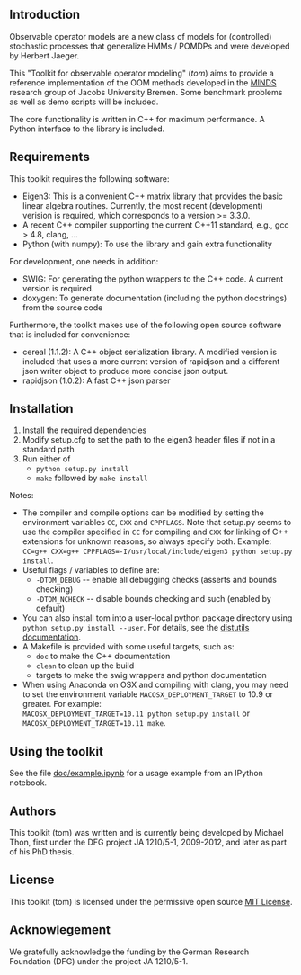 Introduction
------------

Observable operator models are a new class of models for (controlled) stochastic processes that generalize HMMs / POMDPs and were developed by Herbert Jaeger.

This "Toolkit for observable operator modeling" (*tom*) aims to provide a reference implementation of the OOM methods developed in the [MINDS](minds.jacobs-university.de) research group of Jacobs University Bremen. Some benchmark problems as well as demo scripts will be included.

The core functionality is written in C++ for maximum performance. A Python interface to the library is included.

Requirements
------------

This toolkit requires the following software:

- Eigen3: This is a convenient C++ matrix library that provides the basic
    linear algebra routines. Currently, the most recent (development) verision is required, which
    corresponds to a version >= 3.3.0.
- A recent C++ compiler supporting the current C++11 standard, e.g., gcc > 4.8, clang, ...
- Python (with numpy): To use the library and gain extra functionality

For development, one needs in addition:

- SWIG: For generating the python wrappers to the C++ code. A current version is required.
- doxygen: To generate documentation (including the python docstrings) from the source code

Furthermore, the toolkit makes use of the following open source software that is included for convenience:

- cereal (1.1.2): A C++ object serialization library. A modified version is included that uses a more current version
    of rapidjson and a different json writer object to produce more concise json output.
- rapidjson (1.0.2): A fast C++ json parser

Installation
------------

1. Install the required dependencies
2. Modify setup.cfg to set the path to the eigen3 header files if not in a standard path
3. Run either of
   - `python setup.py install`
   - `make` followed by `make install`

Notes:

- The compiler and compile options can be modified by setting the environment variables `CC`, `CXX` and
  `CPPFLAGS`. Note that setup.py seems to use the compiler specified in `CC` for compiling and `CXX` for
  linking of C++ extensions for unknown reasons, so always specify both. Example:  
  `CC=g++ CXX=g++ CPPFLAGS=-I/usr/local/include/eigen3 python setup.py install`.
- Useful flags / variables to define are:
  + `-DTOM_DEBUG` -- enable all debugging checks (asserts and bounds checking)
  + `-DTOM_NCHECK` -- disable bounds checking and such (enabled by default)
- You can also install tom into a user-local python package directory using  
  `python setup.py install --user`. For details, see the
  [distutils documentation](https://docs.python.org/3/install/index.html#alternate-installation).
- A Makefile is provided with some useful targets, such as:
  + `doc` to make the C++ documentation
  + `clean` to clean up the build
  + targets to make the swig wrappers and python documentation
- When using Anaconda on OSX and compiling with clang, you may need to set the environment variable `MACOSX_DEPLOYMENT_TARGET`
  to 10.9 or greater. For example:  
  `MACOSX_DEPLOYMENT_TARGET=10.11 python setup.py install` or  
  `MACOSX_DEPLOYMENT_TARGET=10.11 make`.

Using the toolkit
-----------------

See the file [doc/example.ipynb](https://github.com/m7thon/tom/blob/master/doc/example.ipynb) for a usage example from an IPython notebook.

Authors
-------

This toolkit (tom) was written and is currently being developed by Michael Thon, first under the DFG project JA 1210/5-1, 2009-2012, and later as part of his PhD thesis.

License
-------

This toolkit (tom) is licensed under the permissive open source [MIT License](http://opensource.org/licenses/MIT).

Acknowlegement
--------------

We gratefully acknowledge the funding by the German Research Foundation (DFG) under the project JA 1210/5-1.